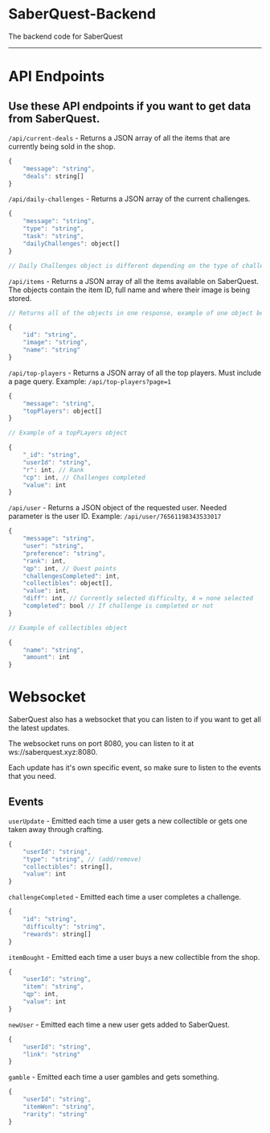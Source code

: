 # SaberQuest-Backend

The backend code for SaberQuest

---

# API Endpoints

## Use these API endpoints if you want to get data from SaberQuest.

`/api/current-deals` - Returns a JSON array of all the items that are currently
being sold in the shop.

```js
{
    "message": "string",
    "deals": string[]
}
```

`/api/daily-challenges` - Returns a JSON array of the current challenges.

```js
{
    "message": "string",
    "type": "string",
    "task": "string",
    "dailyChallenges": object[]
}

// Daily Challenges object is different depending on the type of challenge.
```

`/api/items` - Returns a JSON array of all the items available on SaberQuest.
The objects contain the item ID, full name and where their image is being
stored.

```js
// Returns all of the objects in one response, example of one object below.

{
    "id": "string",
    "image": "string",
    "name": "string"
}
```

`/api/top-players` - Returns a JSON array of all the top players. Must include a
page query. Example: `/api/top-players?page=1`

```js
{
    "message": "string",
    "topPlayers": object[]
}

// Example of a topPLayers object

{
    "_id": "string",
    "userId": "string",
    "r": int, // Rank
    "cp": int, // Challenges completed
    "value": int
}
```

`/api/user` - Returns a JSON object of the requested user. Needed parameter is
the user ID. Example: `/api/user/76561198343533017`

```js
{
    "message": "string",
    "user": "string",
    "preference": "string",
    "rank": int,
    "qp": int, // Quest points
    "challengesCompleted": int,
    "collectibles": object[],
    "value": int,
    "diff": int, // Currently selected difficulty, 4 = none selected
    "completed": bool // If challenge is completed or not
}

// Example of collectibles object

{
    "name": "string",
    "amount": int
}
```

# Websocket

SaberQuest also has a websocket that you can listen to if you want to get all
the latest updates.

The websocket runs on port 8080, you can listen to it at
ws://saberquest.xyz:8080.

Each update has it's own specific event, so make sure to listen to the events
that you need.

## Events

`userUpdate` - Emitted each time a user gets a new collectible or gets one taken
away through crafting.

```js
{
    "userId": "string",
    "type": "string", // (add/remove)
    "collectibles": string[],
    "value": int
}
```

`challengeCompleted` - Emitted each time a user completes a challenge.

```js
{
    "id": "string",
    "difficulty": "string",
    "rewards": string[]
}
```

`itemBought` - Emitted each time a user buys a new collectible from the shop.

```js
{
    "userId": "string",
    "item": "string",
    "qp": int,
    "value": int
}
```

`newUser` - Emitted each time a new user gets added to SaberQuest.

```js
{
    "userId": "string",
    "link": "string"
}
```

`gamble` - Emitted each time a user gambles and gets something.

```js
{
    "userId": "string",
    "itemWon": "string",
    "rarity": "string"
}
```
